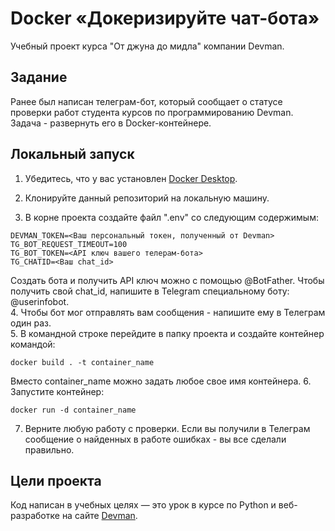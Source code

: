 # Docker «Докеризируйте чат-бота»

Учебный проект курса "От джуна до мидла" компании Devman.

## Задание

Ранее был написан телеграм-бот, который сообщает о статусе проверки работ студента курсов по программированию Devman. 
Задача - развернуть его в Docker-контейнере.

## Локальный запуск

1. Убедитесь, что у вас установлен [Docker Desktop](https://www.docker.com/).

2. Клонируйте данный репозиторий на локальную машину.  
3. В корне проекта создайте файл ".env" со следующим содержимым:  
```
DEVMAN_TOKEN=<Ваш персональный токен, полученный от Devman>
TG_BOT_REQUEST_TIMEOUT=100
TG_BOT_TOKEN=<API ключ вашего телерам-бота>
TG_CHATID=<Ваш chat_id>
```
Создать бота и получить API ключ можно с помощью @BotFather. Чтобы получить свой chat_id, напишите в Telegram специальному боту: @userinfobot.  
4. Чтобы бот мог отправлять вам сообщения - напишите ему в Телеграм один раз.  
5. В командной строке перейдите в папку проекта и создайте контейнер командой:  
```
docker build . -t container_name
```
Вместо container_name можно задать любое свое имя контейнера.
6. Запустите контейнер:
```
docker run -d container_name
```
7. Верните любую работу с проверки. Если вы получили в Телеграм сообщение о найденных в работе ошибках - вы все сделали правильно.  


## Цели проекта

Код написан в учебных целях — это урок в курсе по Python и веб-разработке на сайте [Devman](https://dvmn.org).